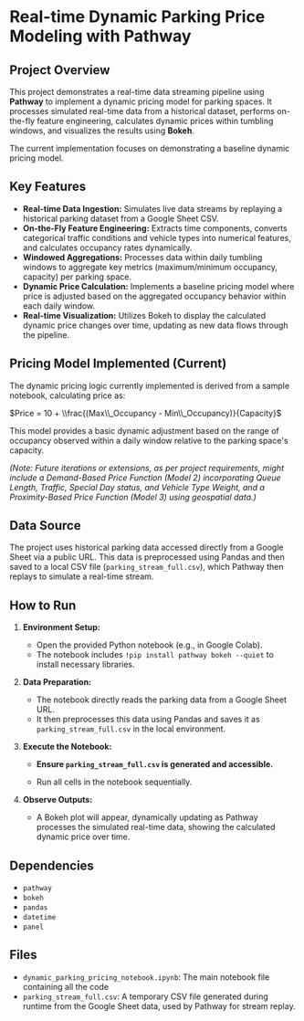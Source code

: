# Real-time Dynamic Parking Price Modeling with Pathway

## Project Overview

This project demonstrates a real-time data streaming pipeline using **Pathway** to implement a dynamic pricing model for parking spaces. It processes simulated real-time data from a historical dataset, performs on-the-fly feature engineering, calculates dynamic prices within tumbling windows, and visualizes the results using **Bokeh**.

The current implementation focuses on demonstrating a baseline dynamic pricing model.

## Key Features

* **Real-time Data Ingestion:** Simulates live data streams by replaying a historical parking dataset from a Google Sheet CSV.
* **On-the-Fly Feature Engineering:** Extracts time components, converts categorical traffic conditions and vehicle types into numerical features, and calculates occupancy rates dynamically.
* **Windowed Aggregations:** Processes data within daily tumbling windows to aggregate key metrics (maximum/minimum occupancy, capacity) per parking space.
* **Dynamic Price Calculation:** Implements a baseline pricing model where price is adjusted based on the aggregated occupancy behavior within each daily window.
* **Real-time Visualization:** Utilizes Bokeh to display the calculated dynamic price changes over time, updating as new data flows through the pipeline.

## Pricing Model Implemented (Current)

The dynamic pricing logic currently implemented is derived from a sample notebook, calculating price as:

$Price = 10 + \\frac{(Max\\_Occupancy - Min\\_Occupancy)}{Capacity}$

This model provides a basic dynamic adjustment based on the range of occupancy observed within a daily window relative to the parking space's capacity.

*(Note: Future iterations or extensions, as per project requirements, might include a Demand-Based Price Function (Model 2) incorporating Queue Length, Traffic, Special Day status, and Vehicle Type Weight, and a Proximity-Based Price Function (Model 3) using geospatial data.)*

## Data Source

The project uses historical parking data accessed directly from a Google Sheet via a public URL. This data is preprocessed using Pandas and then saved to a local CSV file (`parking_stream_full.csv`), which Pathway then replays to simulate a real-time stream.

## How to Run

1.  **Environment Setup:**
    * Open the provided Python notebook (e.g., in Google Colab).
    * The notebook includes `!pip install pathway bokeh --quiet` to install necessary libraries.

2.  **Data Preparation:**
    * The notebook directly reads the parking data from a Google Sheet URL.
    * It then preprocesses this data using Pandas and saves it as `parking_stream_full.csv` in the local environment.

3.  **Execute the Notebook:**
    * **Ensure `parking_stream_full.csv` is generated and accessible.**
   
    * Run all cells in the notebook sequentially.

4.  **Observe Outputs:**
    * A Bokeh plot will appear, dynamically updating as Pathway processes the simulated real-time data, showing the calculated dynamic price over time.

## Dependencies

* `pathway`
* `bokeh`
* `pandas`
* `datetime`
* `panel`

## Files

* `dynamic_parking_pricing_notebook.ipynb`: The main notebook file containing all the code
* `parking_stream_full.csv`: A temporary CSV file generated during runtime from the Google Sheet data, used by Pathway for stream replay.
